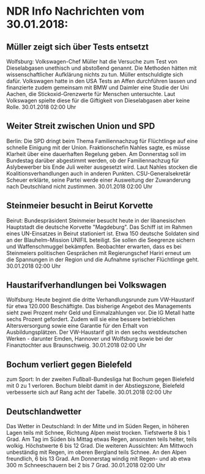 # NDR Info Nachrichten vom 30.01.2018:


## Müller zeigt sich über Tests entsetzt
Wolfsburg: Volkswagen-Chef Müller hat die Versuche zum Test von Dieselabgasen unethisch und abstoßend genannt. Die Methoden hätten mit wissenschaftlicher Aufklärung nichts zu tun. Müller entschuldigte sich dafür. Volkswagen hatte in den USA Tests an Affen durchführen lassen und finanzierte zudem gemeinsam mit BMW und Daimler eine Studie der Uni Aachen, die Stickoxid-Grenzwerte für Menschen untersuchte. Laut Volkswagen spielte diese für die Giftigkeit von Dieselabgasen aber keine Rolle. 30.01.2018 02:00 Uhr 

## Weiter Streit zwischen Union und SPD
Berlin: Die SPD dringt beim Thema Familiennachzug für Flüchtlinge auf eine schnelle Einigung mit der Union. Fraktionschefin Nahles sagte, es müsse Klarheit über eine dauerhaften Regelung geben. Am Donnerstag soll im Bundestag darüber abgestimmt werden, ob der Familiennachzug für Aslybewerber bis Ende Juli weiter ausgesetzt wird. Laut Nahles stocken die Koalitionsverhandlungen auch in anderen Punkten. CSU-Generalsekretär Scheuer erklärte, seine Partei werde einer Ausweitung der Zuwanderung nach Deutschland nicht zustimmen. 30.01.2018 02:00 Uhr 

## Steinmeier besucht in Beirut Korvette
Beirut: Bundespräsident Steinmeier besucht heute in der libanesischen Hauptstadt die deutsche Korvette "Magdeburg". Das Schiff ist im Rahmen eines UN-Einsatzes in Beirut stationiert ist. Etwa 150 deutsche Soldaten sind an der Blauhelm-Mission UNIFIL beteiligt. Sie sollen die Seegrenze sichern und Waffenschmuggel bekämpfen. Beobachter erwarten, dass es bei Steinmeiers politischen Gesprächen mit Regierungschef Hariri erneut um die Spannungen in der Region und die Aufnahme syrischer Flüchtlinge geht. 30.01.2018 02:00 Uhr 

## Haustarifverhandlungen bei Volkswagen
Wolfsburg: Heute beginnt die dritte Verhandlungsrunde zum VW-Haustarif für etwa 120.000 Beschäftigte. Das bisherige Angebot des Managements sieht zwei Prozent mehr Geld und Einmalzahlungen vor. Die IG Metall hatte sechs Prozent gefordert. Zudem will sie eine bessere betrieblichen Altersversorgung sowie eine Garantie für den Erhalt von Ausbildungsplätzen. Der VW-Haustarif gilt in den sechs westdeutschen Werken - darunter Emden, Hannover und Wolfsburg sowie bei der Finanztochter aus Braunschweig. 30.01.2018 02:00 Uhr 

## Bochum verliert gegen Bielefeld
zum Sport: In der zweiten Fußball-Bundesliga hat Bochum gegen Bielefeld mit 0 zu 1 verloren. Bochum bleibt damit in der Abstiegszone, Bielefeld verbesserte sich auf Rang acht der Tabelle. 30.01.2018 02:00 Uhr 

## Deutschlandwetter
Das Wetter in Deutschland: In der Mitte und im Süden Regen, in höheren Lagen teils mit Schnee, Richtung Alpen meist trocken. Tiefstwerte 8 bis 1 Grad. Am Tag im Süden bis Mittag etwas Regen, ansonsten teils heiter, teils wolkig. Höchstwerte 6 bis 12 Grad. Die weiteren Aussichten: Am Mittwoch unbeständig mit Regen, im oberen Bergland teils Schnee. An den Alpen freundlich, 6 bis 13 Grad. Am Donnerstag windig mit Regen- und ab etwa 300 m Schneeschauern bei 2 bis 7 Grad. 30.01.2018 02:00 Uhr 
